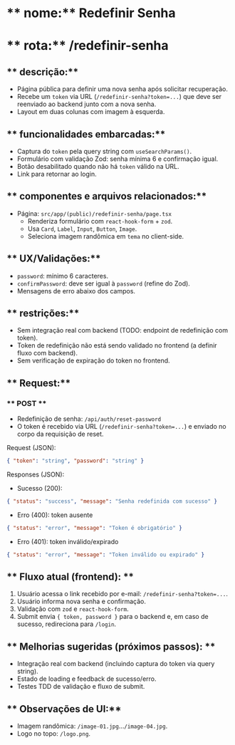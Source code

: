 # ** nome:** Redefinir Senha
# ** rota:** /redefinir-senha

## ** descrição:** 
- Página pública para definir uma nova senha após solicitar recuperação.
- Recebe um `token` via URL (`/redefinir-senha?token=...`) que deve ser reenviado ao backend junto com a nova senha.
- Layout em duas colunas com imagem à esquerda.

## ** funcionalidades embarcadas:** 
- Captura do `token` pela query string com `useSearchParams()`.
- Formulário com validação Zod: senha mínima 6 e confirmação igual.
- Botão desabilitado quando não há `token` válido na URL.
- Link para retornar ao login.

## ** componentes e arquivos relacionados:**
- Página: `src/app/(public)/redefinir-senha/page.tsx`
  - Renderiza formulário com `react-hook-form` + `zod`.
  - Usa `Card`, `Label`, `Input`, `Button`, `Image`.
  - Seleciona imagem randômica em `tema` no client-side.

## ** UX/Validações:**
- `password`: mínimo 6 caracteres.
- `confirmPassword`: deve ser igual à `password` (refine do Zod).
- Mensagens de erro abaixo dos campos.

## ** restrições:** 
- Sem integração real com backend (TODO: endpoint de redefinição com token).
- Token de redefinição não está sendo validado no frontend (a definir fluxo com backend).
- Sem verificação de expiração do token no frontend.

## ** Request:** 

### ** POST **
- Redefinição de senha: `/api/auth/reset-password`
- O token é recebido via URL (`/redefinir-senha?token=...`) e enviado no corpo da requisição de reset.

Request (JSON):
```json
{ "token": "string", "password": "string" }
```

Responses (JSON):
- Sucesso (200):
```json
{ "status": "success", "message": "Senha redefinida com sucesso" }
```
- Erro (400): token ausente
```json
{ "status": "error", "message": "Token é obrigatório" }
```
- Erro (401): token inválido/expirado
```json
{ "status": "error", "message": "Token inválido ou expirado" }
```

## ** Fluxo atual (frontend): **
1. Usuário acessa o link recebido por e-mail: `/redefinir-senha?token=...`.
2. Usuário informa nova senha e confirmação.
3. Validação com `zod` e `react-hook-form`.
4. Submit envia `{ token, password }` para o backend e, em caso de sucesso, redireciona para `/login`.

## ** Melhorias sugeridas (próximos passos): **
- Integração real com backend (incluindo captura do token via query string).
- Estado de loading e feedback de sucesso/erro.
- Testes TDD de validação e fluxo de submit.

## ** Observações de UI:**
- Imagem randômica: `/image-01.jpg`…`/image-04.jpg`.
- Logo no topo: `/logo.png`.
